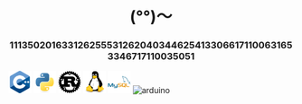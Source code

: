 <h1 align="center">(°°)～</h1>
<h3 align="center">1113502016331262555312620403446254133066171100631653346717110035051</h3>


<!-- <h3 align="left">Connect with me:</h3>
<p align="left">
<a href="https://linkedin.com/in/žan hribar" target="blank"><img align="center" src="https://raw.githubusercontent.com/rahuldkjain/github-profile-readme-generator/master/src/images/icons/Social/linked-in-alt.svg" alt="žan hribar" height="30" width="40" /></a>
</p> -->

<p align="left"> 
<img src="https://raw.githubusercontent.com/devicons/devicon/master/icons/cplusplus/cplusplus-original.svg" alt="cplusplus" width="40" height="40"/> 
<img src="https://raw.githubusercontent.com/devicons/devicon/master/icons/python/python-original.svg" alt="python" width="40" height="40"/>
<img src="https://raw.githubusercontent.com/devicons/devicon/master/icons/rust/rust-original.svg" alt="Rust" width="40" height="40"/>
<img src="https://raw.githubusercontent.com/devicons/devicon/master/icons/linux/linux-original.svg" alt="linux" width="40" height="40"/> 
<img src="https://raw.githubusercontent.com/devicons/devicon/master/icons/mysql/mysql-original-wordmark.svg" alt="mysql" width="40" height="40"/> 
<img src="https://cdn.worldvectorlogo.com/logos/arduino-1.svg" alt="arduino" width="40" height="40"/> 
</p>

